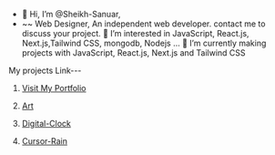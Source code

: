 - 👋 Hi, I’m @Sheikh-Sanuar,
-  ~~ Web Designer, An independent web developer. contact me to discuss your project.
  👀 I’m interested in JavaScript, React.js, Next.js,Tailwind CSS, mongodb, Nodejs ... 
  🌱 I’m currently making projects with JavaScript, React.js, Next.js and Tailwind CSS
  

  


<!---
Sheikh-Sanuar/Sheikh-Sanuar is a ✨ special ✨ repository because its `README.md` (this file) appears on your GitHub profile.
You can click the Preview link to take a look at your changes.
--->

My projects Link---

1. <a href="https://sanuar.me/">Visit My Portfolio</a>

2. <a href="https://sanuar.vercel.app/">Art</a>

3. <a href="https://digital-clocks.vercel.app/">Digital-Clock</a>

4. <a href="https://sheikh-sanuar.github.io/cursor-rain/">Cursor-Rain</a>
